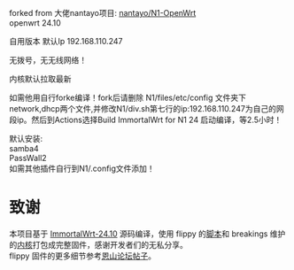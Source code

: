 forked from 大佬nantayo项目: [nantayo/N1-OpenWrt](https://github.com/nantayo/N1-OpenWrt)<br>
openwrt 24.10<br>

自用版本 默认Ip 192.168.110.247<br>

无拨号，无无线网络！<br>

内核默认拉取最新<br>

如需他用自行forke编译！fork后请删除 N1/files/etc/config 文件夹下network,dhcp两个文件,并修改N1/div.sh第七行的ip:192.168.110.247为自己的网段ip。然后到Actions选择Build ImmortalWrt for N1 24  启动编译，等2.5小时！<br>

     

默认安装:<br>
samba4<br>
PassWall2<br>
如需其他插件自行到N1/.config文件添加！<br>
# 致谢
本项目基于 [ImmortalWrt-24.10](https://github.com/immortalwrt/immortalwrt/tree/openwrt-23.05) 源码编译，使用 flippy 的[脚本](https://github.com/unifreq/openwrt_packit)和 breakings 维护的[内核](https://github.com/breakings/OpenWrt/releases/tag/kernel_stable)打包成完整固件，感谢开发者们的无私分享。<br>
flippy 固件的更多细节参考[恩山论坛帖子](https://www.right.com.cn/forum/thread-4076037-1-1.html)。
